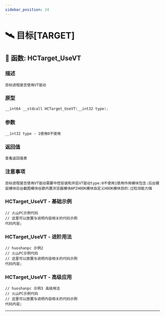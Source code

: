```yaml
---
sidebar_position: 24
---
```


# 🛰️ 目标[TARGET]
## 📌 函数: HCTarget_UseVT
### 描述
```
目标进程是否使用VT驱动
```
### 原型
```cpp
__int64 __stdcall HCTarget_UseVT(__int32 type);
```
### 参数
```
__int32 type - 1使用0不使用
```
### 返回值
```
查看返回值表
```
### 注意事项
```
目标进程是否使用VT驱动需要中控安装和开启VT驱动type:0不使用1使用作用模块包含:后台键鼠模块后台截图模块谷歌内置浏览器模块APIHOOK模块自定义HOOK模块目的:过检测能力强
```
### HCTarget_UseVT - 基础示例
```huoshan
// 火山PC示例代码
// 这里可以放置与说明内容相关的代码示例
代码内容;
```
### HCTarget_UseVT - 进阶用法
```huoshan
// huoshanpc 示例2
// 火山PC示例代码
// 这里可以放置与说明内容相关的代码示例
代码内容;
```
### HCTarget_UseVT - 高级应用
```huoshan
// huoshanpc 示例3 高级用法
// 火山PC示例代码
// 这里可以放置与说明内容相关的代码示例
代码内容;
```

---
